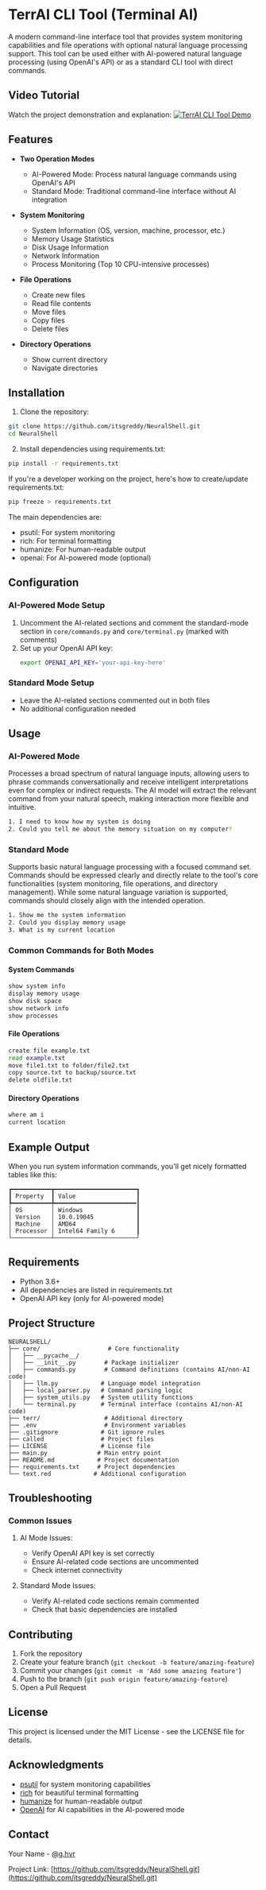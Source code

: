# TerrAI CLI Tool (Terminal AI)

A modern command-line interface tool that provides system monitoring capabilities and file operations with optional natural language processing support. This tool can be used either with AI-powered natural language processing (using OpenAI's API) or as a standard CLI tool with direct commands.

## Video Tutorial
Watch the project demonstration and explanation:
[![TerrAI CLI Tool Demo](https://img.youtube.com/vi/cpQYQXSoa7M/0.jpg)](https://www.youtube.com/watch?v=cpQYQXSoa7M)


## Features

- **Two Operation Modes**
  - AI-Powered Mode: Process natural language commands using OpenAI's API
  - Standard Mode: Traditional command-line interface without AI integration

- **System Monitoring**
  - System Information (OS, version, machine, processor, etc.)
  - Memory Usage Statistics
  - Disk Usage Information
  - Network Information
  - Process Monitoring (Top 10 CPU-intensive processes)

- **File Operations**
  - Create new files
  - Read file contents
  - Move files
  - Copy files
  - Delete files

- **Directory Operations**
  - Show current directory
  - Navigate directories

## Installation

1. Clone the repository:
```bash
git clone https://github.com/itsgreddy/NeuralShell.git
cd NeuralShell
```

2. Install dependencies using requirements.txt:
```bash
pip install -r requirements.txt
```

If you're a developer working on the project, here's how to create/update requirements.txt:
```bash
pip freeze > requirements.txt
```

The main dependencies are:
- psutil: For system monitoring
- rich: For terminal formatting
- humanize: For human-readable output
- openai: For AI-powered mode (optional)

## Configuration

### AI-Powered Mode Setup
1. Uncomment the AI-related sections and comment the standard-mode section in `core/commands.py` and `core/terminal.py` (marked with comments)
2. Set up your OpenAI API key:
   ```bash
   export OPENAI_API_KEY='your-api-key-here'
   ```

### Standard Mode Setup
- Leave the AI-related sections commented out in both files
- No additional configuration needed

## Usage

### AI-Powered Mode
Processes a broad spectrum of natural language inputs, allowing users to phrase commands conversationally and receive intelligent interpretations even for complex or indirect requests. The AI model will extract the relevant command from your natural speech, making interaction more flexible and intuitive.

```bash
1. I need to know how my system is doing
2. Could you tell me about the memory situation on my computer?
```

### Standard Mode
Supports basic natural language processing with a focused command set. Commands should be expressed clearly and directly relate to the tool's core functionalities (system monitoring, file operations, and directory management). While some natural language variation is supported, commands should closely align with the intended operation.

```bash
1. Show me the system information
2. Could you display memory usage
3. What is my current location
```

### Common Commands for Both Modes

#### System Commands
```bash
show system info
display memory usage
show disk space
show network info
show processes
```

#### File Operations
```bash
create file example.txt
read example.txt
move file1.txt to folder/file2.txt
copy source.txt to backup/source.txt
delete oldfile.txt
```

#### Directory Operations
```bash
where am i
current location
```

## Example Output

When you run system information commands, you'll get nicely formatted tables like this:

```
┏━━━━━━━━━━━┳━━━━━━━━━━━━━━━━━━━━━━━┓
┃ Property  ┃ Value                 ┃
┡━━━━━━━━━━━╇━━━━━━━━━━━━━━━━━━━━━━━┃
│ OS        │ Windows               ┃
│ Version   │ 10.0.19045            ┃
│ Machine   │ AMD64                 ┃
│ Processor │ Intel64 Family 6      ┃
└───────────┴───────────────────────┘
```

## Requirements

- Python 3.6+
- All dependencies are listed in requirements.txt
- OpenAI API key (only for AI-powered mode)

## Project Structure

```
NEURALSHELL/
├── core/                   # Core functionality
│   ├── __pycache__/
│   ├── __init__.py        # Package initializer
│   ├── commands.py        # Command definitions (contains AI/non-AI code)
│   ├── llm.py            # Language model integration
│   ├── local_parser.py   # Command parsing logic
│   ├── system_utils.py   # System utility functions
│   └── terminal.py       # Terminal interface (contains AI/non-AI code)
├── terr/                  # Additional directory
├── .env                   # Environment variables
├── .gitignore            # Git ignore rules
├── called                # Project files
├── LICENSE               # License file
├── main.py              # Main entry point
├── README.md            # Project documentation
├── requirements.txt     # Project dependencies
└── text.red            # Additional configuration
```

## Troubleshooting

### Common Issues
1. AI Mode Issues:
   - Verify OpenAI API key is set correctly
   - Ensure AI-related code sections are uncommented
   - Check internet connectivity

2. Standard Mode Issues:
   - Verify AI-related code sections remain commented
   - Check that basic dependencies are installed

## Contributing

1. Fork the repository
2. Create your feature branch (`git checkout -b feature/amazing-feature`)
3. Commit your changes (`git commit -m 'Add some amazing feature'`)
4. Push to the branch (`git push origin feature/amazing-feature`)
5. Open a Pull Request

## License

This project is licensed under the MIT License - see the LICENSE file for details.

## Acknowledgments

- [psutil](https://github.com/giampaolo/psutil) for system monitoring capabilities
- [rich](https://github.com/Textualize/rich) for beautiful terminal formatting
- [humanize](https://github.com/jmoiron/humanize) for human-readable output
- [OpenAI](https://openai.com) for AI capabilities in the AI-powered mode

## Contact

Your Name - [@g.hvr](https://www.instagram.com/g.hvr/)

Project Link: [https://github.com/itsgreddy/NeuralShell.git](https://github.com/itsgreddy/NeuralShell.git)